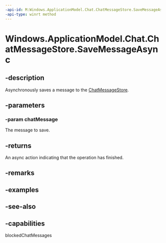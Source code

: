 ```yaml
---
-api-id: M:Windows.ApplicationModel.Chat.ChatMessageStore.SaveMessageAsync(Windows.ApplicationModel.Chat.ChatMessage)
-api-type: winrt method
---
```


<!-- Method syntax
public Windows.Foundation.IAsyncAction SaveMessageAsync(Windows.ApplicationModel.Chat.ChatMessage chatMessage)
-->

# Windows.ApplicationModel.Chat.ChatMessageStore.SaveMessageAsync

## -description
Asynchronously saves a message to the [ChatMessageStore](chatmessagestore.md).

## -parameters
### -param chatMessage
The message to save.

## -returns
An async action indicating that the operation has finished.

## -remarks

## -examples

## -see-also


## -capabilities
blockedChatMessages